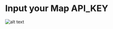 # Input your Map API_KEY

![alt text](https://github.com/jineshsubedi/map-with-cluster/blob/main/image.png?raw=true)